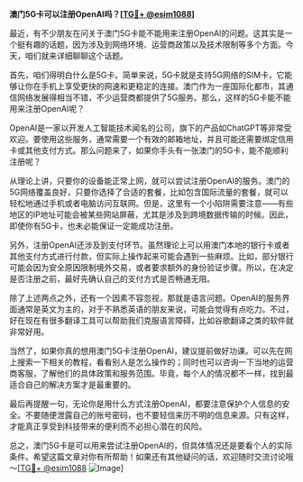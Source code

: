 **澳门5G卡可以注册OpenAI吗？[[TG💪+ @esim1088](https://t.me/s/esim1088)]**

最近，有不少朋友在问关于澳门5G卡能不能用来注册OpenAI的问题。这其实是一个挺有趣的话题，因为涉及到网络环境、运营商政策以及技术限制等多个方面。今天，咱们就来详细聊聊这个话题。

首先，咱们得明白什么是5G卡。简单来说，5G卡就是支持5G网络的SIM卡，它能够让你在手机上享受更快的网速和更稳定的连接。澳门作为一座国际化都市，其通信网络发展得相当不错，不少运营商都提供了5G服务。那么，这样的5G卡能不能用来注册OpenAI呢？

OpenAI是一家以开发人工智能技术闻名的公司，旗下的产品如ChatGPT等非常受欢迎。要使用这些服务，通常需要一个有效的邮箱地址，并且可能还需要绑定信用卡或其他支付方式。那么问题来了，如果你手头有一张澳门的5G卡，能不能顺利注册呢？

从理论上讲，只要你的设备能正常上网，就可以尝试注册OpenAI的服务。澳门的5G网络覆盖良好，只要你选择了合适的套餐，比如包含国际流量的套餐，就可以轻松地通过手机或者电脑访问互联网。但是，这里有一个小陷阱需要注意——有些地区的IP地址可能会被某些网站屏蔽，尤其是涉及到跨境数据传输的时候。因此，即使你有5G卡，也未必能保证一定能成功注册。

另外，注册OpenAI还涉及到支付环节。虽然理论上可以用澳门本地的银行卡或者其他支付方式进行付款，但实际上操作起来可能会遇到一些麻烦。比如，部分银行可能会因为安全原因限制境外交易，或者要求额外的身份验证步骤。所以，在决定是否注册之前，最好先确认自己的支付方式是否畅通无阻。

除了上述两点之外，还有一个因素不容忽视，那就是语言问题。OpenAI的服务界面通常是英文为主的，对于不熟悉英语的朋友来说，可能会觉得有点吃力。不过，好在现在有很多翻译工具可以帮助我们克服语言障碍，比如谷歌翻译之类的软件就非常好用。

当然了，如果你真的想用澳门5G卡注册OpenAI，建议提前做好功课。可以先在网上搜索一下相关的教程，看看别人是怎么操作的；同时也可以咨询一下当地的运营商客服，了解他们的具体政策和服务范围。毕竟，每个人的情况都不一样，找到最适合自己的解决方案才是最重要的。

最后再提醒一句，无论你是用什么方式注册OpenAI，都要注意保护个人信息的安全。不要随便泄露自己的账号密码，也不要轻信来历不明的信息来源。只有这样，才能真正享受到科技带来的便利而不必担心潜在的风险。

总之，澳门5G卡是可以用来尝试注册OpenAI的，但具体情况还是要看个人的实际条件。希望这篇文章对你有所帮助！如果还有其他疑问的话，欢迎随时交流讨论哦～[[TG💪+ @esim1088](https://t.me/s/esim1088) ![Image](https://i.postimg.cc/4NQfJmqS/Snipaste-2025-05-13-00-14-12.png)]
